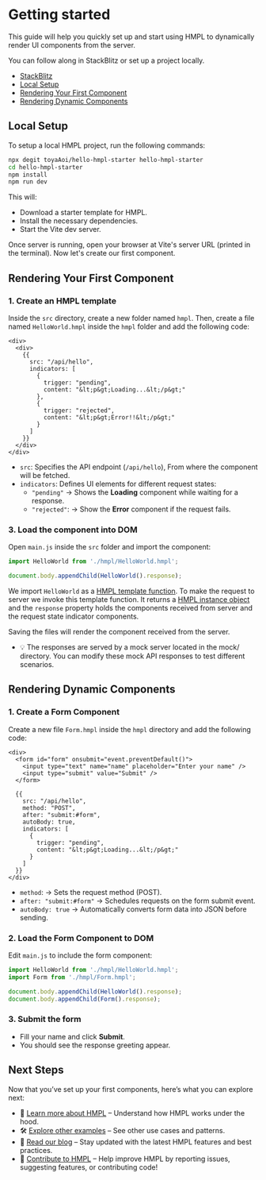 # Getting started

This guide will help you quickly set up and start using HMPL to dynamically render UI components from the server.

You can follow along in StackBlitz or set up a project locally.

- [StackBlitz](https://stackblitz.com/edit/stackblitz-starters-kelupxnr?file=src%2Fmain.js&theme=light)
- [Local Setup](#local-setup)
- [Rendering Your First Component](#rendering-your-first-component)
- [Rendering Dynamic Components](#rendering-dynamic-components)

## Local Setup
To setup a local HMPL project, run the following commands:
```sh
npx degit toyaAoi/hello-hmpl-starter hello-hmpl-starter
cd hello-hmpl-starter
npm install
npm run dev
```
This will:
- Download a starter template for HMPL.
- Install the necessary dependencies.
- Start the Vite dev server.

Once server is running, open your browser at Vite's server URL (printed in the terminal).
Now let's create our first component.

## Rendering Your First Component

### 1. Create an HMPL template

Inside the `src` directory, create a new folder named `hmpl`.
Then, create a file named `HelloWorld.hmpl` inside the `hmpl` folder and add the following code:

```hmpl
<div>
  <div>
    {{
      src: "/api/hello",
      indicators: [
        {
          trigger: "pending",
          content: "&lt;p&gt;Loading...&lt;/p&gt;"
        },
        {
          trigger: "rejected",
          content: "&lt;p&gt;Error!!&lt;/p&gt;"
        }
      ]
    }}
  </div>
</div>
```

- `src`: Specifies the API endpoint (`/api/hello`), From where the component will be fetched.
- `indicators`: Defines UI elements for different request states:
  - `"pending"` →  Shows the **Loading** component while waiting for a response.
  - `"rejected"`: → Show the **Error** component if the request fails.

### 3. Load the component into DOM
Open `main.js` inside the `src` folder and import the component:

```javascript
import HelloWorld from './hmpl/HelloWorld.hmpl';

document.body.appendChild(HelloWorld().response);
```
We import `HelloWorld` as a [HMPL template function](/types.md#hmpltemplatefunction). To make the request to server we invoke this template function. It returns a [HMPL instance object](/types.md#hmplinstance) and the `response` property holds the components received from server and the request state indicator components.

Saving the files will render the component received from the server.

- 💡 The responses are served by a mock server located in the mock/ directory. You can modify these mock API responses to test different scenarios.

## Rendering Dynamic Components

### 1. Create a Form Component

Create a new file `Form.hmpl` inside the `hmpl` directory and add the following code:

```hmpl
<div>
  <form id="form" onsubmit="event.preventDefault()">
    <input type="text" name="name" placeholder="Enter your name" />
    <input type="submit" value="Submit" />
  </form>

  {{
    src: "/api/hello",
    method: "POST",
    after: "submit:#form",
    autoBody: true,
    indicators: [
      {
        trigger: "pending",
        content: "&lt;p&gt;Loading...&lt;/p&gt;"
      }
    ]
  }}
</div>
```
- `method`: → Sets the request method (POST).
- `after: "submit:#form"` → Schedules requests on the form submit event.
- `autoBody: true` → Automatically converts form data into JSON before sending.

### 2. Load the Form Component to DOM

Edit `main.js` to include the form component:

```javascript
import HelloWorld from './hmpl/HelloWorld.hmpl';
import Form from './hmpl/Form.hmpl';

document.body.appendChild(HelloWorld().response);
document.body.appendChild(Form().response);
```

### 3. Submit the form

- Fill your name and click **Submit**.
- You should see the response greeting appear.


## Next Steps

Now that you’ve set up your first components, here’s what you can explore next:

- 📖 [Learn more about HMPL](/hmpl.md) – Understand how HMPL works under the hood.
- 🛠️ [Explore other examples](/examples.md) – See other use cases and patterns.
- 📰 [Read our blog](https://blog.hmpl-lang.dev/) – Stay updated with the latest HMPL features and best practices.
- 🤝 [Contribute to HMPL](https://github.com/hmpl-language/hmpl) – Help improve HMPL by reporting issues, suggesting features, or contributing code!
